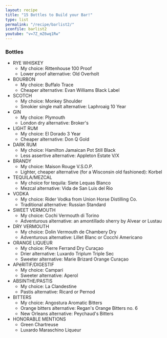 ```yaml
---
layout: recipe
title: "15 Bottles to Build your Bar!"
type: list
permalink: "/recipe/barlist2/"
iconfile: barlist2
youtube: "v=7Z_mZ6wq1Rw"
---
```


### Bottles

- RYE WHISKEY
  - My choice: Rittenhouse 100 Proof
  - Lower proof alternative: Old Overholt
- BOURBON
  - My choice: Buffalo Trace
  - Cheaper alternative: Evan Williams Black Label
- SCOTCH
  - My choice: Monkey Shoulder
  - Smokier single malt alternative: Laphroaig 10 Year
- GIN
  - My choice: Plymouth
  - London dry alternative: Broker's
- LIGHT RUM
  - My choice: El Dorado 3 Year
  - Cheaper alternative: Don Q Gold
- DARK RUM
  - My choice: Hamilton Jamaican Pot Still Black
  - Less assertive alternative: Appleton Estate V/X
- BRANDY
  - My choice: Maison Rouge V.S.O.P.
  - Lighter, cheaper alternative (for a Wisconsin old fashioned): Korbel
- TEQUILA/MEZCAL
  - My choice for tequila: Siete Lequas Blanco
  - Mezcal alternative: Vida de San Luis del Rio
- VODKA
  - My choice: Rider Vodka from Union Horse Distilling Co.
  - Traditional alternative: Russian Standard
- SWEET VERMOUTH
  - My choice: Cochi Vermouth di Torino
  - Adventurous alternative: an amontillado sherry by Alvear or Lustau
- DRY VERMOUTH
  - My choice: Dolin Vermouth de Chambery Dry
  - Adventurous alternative: Lillet Blanc or Cocchi Americano
- ORANGE LIQUEUR
  - My choice: Pierre Ferrand Dry Cura&ccedil;ao
  - Drier alternative: Luxardo Triplum Triple Sec
  - Sweeter alternative: Marie Brizard Orange Cura&ccedil;ao
- AP&eacute;RITIF/DIGESTIF
  - My choice: Campari
  - Sweeter alternative: Aperol
- ABSINTHE/PASTIS
  - My choice: La Clandestine
  - Pastis alternative: Ricard or Pernod
- BITTERS
  - My choice: Angostura Aromatic Bitters
  - Orange bitters alternative: Regan's Orange Bitters no. 6
  - New Orleans alternative: Peychaud's Bitters
- HONORABLE MENTIONS
  - Green Chartreuse
  - Luxardo Maraschino Liqueur

<script type="application/ld+json">
{
  "@context": "https://schema.org",
  "@type": "Recipe",
  "author": "{{ page.author }}",
  "description": "{{ page.excerpt | strip_html | replace: '"', "'" }}",
  "image": "{%- for ingredient in site.data[page.iconfile].images.ingredient limit: 1 -%}{{ ingredient.url }}{%- endfor -%}",
  "recipeIngredient": [],
  "name": "{{ page.title }}",
  "recipeInstructions": "",
  "recipeYield": "1 cocktail",
  "recipeCategory": "cocktail"
}
</script>
